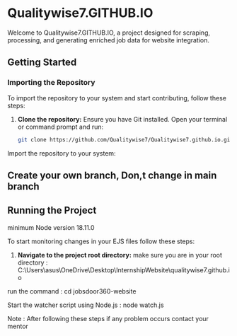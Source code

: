 # Qualitywise7.GITHUB.IO

Welcome to Qualitywise7.GITHUB.IO, a project designed for scraping, processing, and generating enriched job data for website integration.

## Getting Started

### Importing the Repository

To import the repository to your system and start contributing, follow these steps:

1. **Clone the repository:**
   Ensure you have Git installed. Open your terminal or command prompt and run:
   ```bash
   git clone https://github.com/Qualitywise7/Qualitywise7.github.io.git
   ```

Import the repository to your system:

## Create your own branch, Don,t change in main branch

## Running the Project

minimum Node version 18.11.0

To start monitoring changes in your EJS files follow these steps:

1. **Navigate to the project root directory:**
   make sure you are in your root directory : C:\Users\asus\OneDrive\Desktop\InternshipWebsite\qualitywise7.github.io

run the command : cd jobsdoor360-website

Start the watcher script using Node.js : node watch.js

Note : After following these steps if any problem occurs contact your mentor

<!-- Command to run watcher: F:\repo\qualitywise7.github.io\jobsdoor360-website>node watch.js

Command to compile one time: node compile.js -->
